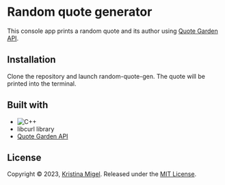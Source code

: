 # Random quote generator
This console app prints a random quote and its author using [Quote Garden API](https://pprathameshmore.github.io/QuoteGarden/).
## Installation
Clone the repository and launch random-quote-gen. The quote will be printed into the terminal.
## Built with
<ul>
  <li><img src="https://img.shields.io/badge/C%2B%2B-00599C?style=for-the-badge&logo=c%2B%2B&logoColor=white" alt="C++"></li>
  <li>libcurl library</li>
  <li><a href="https://pprathameshmore.github.io/QuoteGarden/">Quote Garden API</a></li>
</ul>

## License
Copyright © 2023, [Kristina Migel](https://github.com/kmigel).
Released under the [MIT License](https://choosealicense.com/licenses/mit/).
